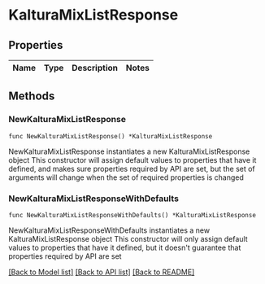 # KalturaMixListResponse

## Properties

Name | Type | Description | Notes
------------ | ------------- | ------------- | -------------

## Methods

### NewKalturaMixListResponse

`func NewKalturaMixListResponse() *KalturaMixListResponse`

NewKalturaMixListResponse instantiates a new KalturaMixListResponse object
This constructor will assign default values to properties that have it defined,
and makes sure properties required by API are set, but the set of arguments
will change when the set of required properties is changed

### NewKalturaMixListResponseWithDefaults

`func NewKalturaMixListResponseWithDefaults() *KalturaMixListResponse`

NewKalturaMixListResponseWithDefaults instantiates a new KalturaMixListResponse object
This constructor will only assign default values to properties that have it defined,
but it doesn't guarantee that properties required by API are set


[[Back to Model list]](../README.md#documentation-for-models) [[Back to API list]](../README.md#documentation-for-api-endpoints) [[Back to README]](../README.md)


